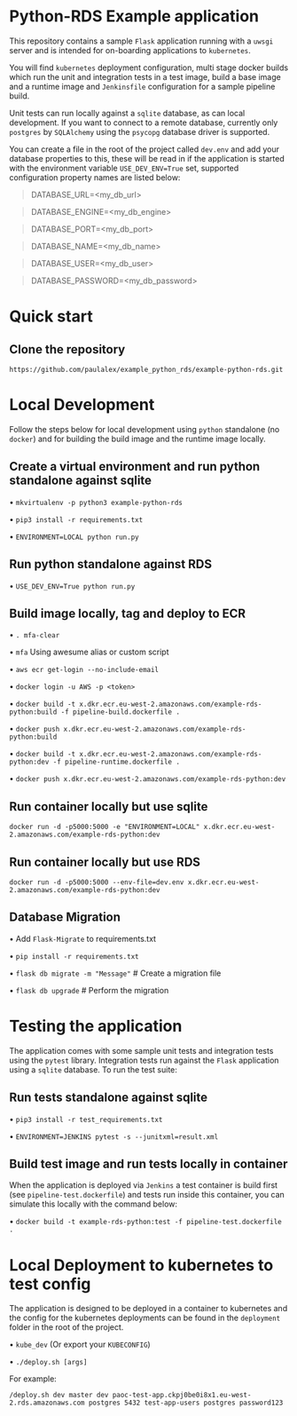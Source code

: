 Python-RDS Example application
=============================================================

This repository contains a sample `Flask` application running with a `uwsgi` server and
is intended for on-boarding applications to `kubernetes`.

You will find `kubernetes` deployment configuration, multi stage docker builds which run the unit
and integration tests in a test image, build a base image and a runtime image and `Jenkinsfile`
configuration for a sample pipeline build.

Unit tests can run locally against a `sqlite` database, as can local development. If you want to connect to a remote
database, currently only `postgres` by `SQLAlchemy` using the `psycopg` database driver is supported.

You can create a file in the root of the project called `dev.env` and add your database properties to this, these will 
be read in if the application is started with the environment variable `USE_DEV_ENV=True` set, supported configuration 
property names are listed below:

> DATABASE_URL=<my_db_url>

> DATABASE_ENGINE=<my_db_engine>

> DATABASE_PORT=<my_db_port>

> DATABASE_NAME=<my_db_name>

> DATABASE_USER=<my_db_user>

> DATABASE_PASSWORD=<my_db_password>


Quick start
==============

## Clone the repository

`https://github.com/paulalex/example_python_rds/example-python-rds.git`

Local Development
=================

Follow the steps below for local development using `python` standalone (no `docker`) and for building the build image and
the runtime image locally.

## Create a virtual environment and run python standalone against sqlite

• `mkvirtualenv -p python3 example-python-rds`

• `pip3 install -r requirements.txt`

• `ENVIRONMENT=LOCAL python run.py`

## Run python standalone against RDS

• `USE_DEV_ENV=True python run.py`

## Build image locally, tag and deploy to ECR

• `. mfa-clear`

• `mfa` Using awesume alias or custom script

• `aws ecr get-login --no-include-email`

• `docker login -u AWS -p <token>`

• `docker build -t x.dkr.ecr.eu-west-2.amazonaws.com/example-rds-python:build -f pipeline-build.dockerfile .`

• `docker push x.dkr.ecr.eu-west-2.amazonaws.com/example-rds-python:build`

• `docker build -t x.dkr.ecr.eu-west-2.amazonaws.com/example-rds-python:dev -f pipeline-runtime.dockerfile .`

• `docker push x.dkr.ecr.eu-west-2.amazonaws.com/example-rds-python:dev`

## Run container locally but use sqlite

`docker run -d -p5000:5000 -e "ENVIRONMENT=LOCAL" x.dkr.ecr.eu-west-2.amazonaws.com/example-rds-python:dev`

## Run container locally but use RDS

`docker run -d -p5000:5000 --env-file=dev.env x.dkr.ecr.eu-west-2.amazonaws.com/example-rds-python:dev`

## Database Migration

• Add `Flask-Migrate` to requirements.txt

• `pip install -r requirements.txt`

• `flask db migrate -m "Message"` # Create a migration file

• `flask db upgrade` # Perform the migration

Testing the application
========================

The application comes with some sample unit tests and integration tests using the `pytest` library. Integration tests
run against the `Flask` application using a `sqlite` database. To run the test suite:

## Run tests standalone against sqlite

• `pip3 install -r test_requirements.txt`

• `ENVIRONMENT=JENKINS pytest -s --junitxml=result.xml`

## Build test image and run tests locally in container

When the application is deployed via `Jenkins` a test container is build first (see `pipeline-test.dockerfile`) and 
tests run inside this container, you can simulate this locally with the command below:

• `docker build -t example-rds-python:test -f pipeline-test.dockerfile .`

Local Deployment to kubernetes to test config
==============================================

The application is designed to be deployed in a container to kubernetes and the config for the kubernetes deployments
can be found in the `deployment` folder in the root of the project.

• `kube_dev` (Or export your `KUBECONFIG`) 

• `./deploy.sh [args]`

For example:

`/deploy.sh dev master dev paoc-test-app.ckpj0be0i8x1.eu-west-2.rds.amazonaws.com postgres 5432 test-app-users postgres password123`
